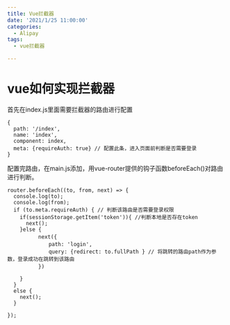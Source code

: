```yaml
---
title: Vue拦截器
date: '2021/1/25 11:00:00'
categories:
  - Alipay
tags:
  - vue拦截器

---
```


# vue如何实现拦截器
首先在index.js里面需要拦截器的路由进行配置
```
{
  path: '/index',
  name: 'index',
  component: index,
  meta: {requireAuth: true} // 配置此条，进入页面前判断是否需要登录
}
```
配置完路由，在main.js添加，用vue-router提供的钩子函数beforeEach()对路由进行判断。
```
router.beforeEach((to, from, next) => {
  console.log(to);
  console.log(from);
  if (to.meta.requireAuth) { // 判断该路由是否需要登录权限
    if(sessionStorage.getItem('token')){ //判断本地是否存在token
      next();
    }else {
　　　　　　next({
　　　　　　　　path: 'login',
　　　　　　　　query: {redirect: to.fullPath } // 将跳转的路由path作为参数，登录成功在跳转到该路由
　　　　　　})

    }
  }
  else {
    next();
  }

});
```